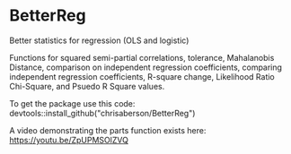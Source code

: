 # BetterReg
Better statistics for regression (OLS and logistic)

Functions for squared semi-partial correlations, tolerance, Mahalanobis Distance, comparison on independent regression coefficients, comparing independent regression coefficients, R-square change, Likelihood Ratio Chi-Square, and Psuedo R Square values.

To get the package use this code:
devtools::install_github("chrisaberson/BetterReg") 

A video demonstrating the parts function exists here: https://youtu.be/ZpUPMSOlZVQ


